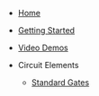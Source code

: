 
  * [Home](/)
  * [Getting Started](getting_started.md)
  * [Video Demos](video_demos.md)

* Circuit Elements
  * [Standard Gates](gates.md)
